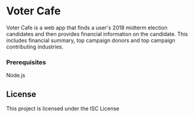 # Voter Cafe
Voter Cafe is a web app that finds a user's 2018 midterm election candidates and then provides financial information on the candidate. This includes financial summary, top campaign donors and top campaign contributing industries.

### Prerequisites

Node.js

## License

This project is licensed under the ISC License
